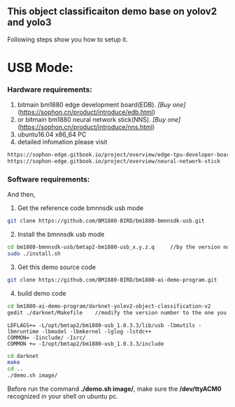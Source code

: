 ## This object classificaiton demo base on yolov2 and yolo3

Following steps show you how to setup it.

# USB Mode:

### Hardware requirements:
1. bitmain bm1880 edge development board(EDB). *[Buy one]*(https://sophon.cn/product/introduce/edb.html)
2. or bitmain bm1880 neural network stick(NNS). *[Buy one]*(https://sophon.cn/product/introduce/nns.html)
3. ubuntu16.04 x86_64 PC
4. detailed infomation please visit 
```bash
https://sophon-edge.gitbook.io/project/overview/edge-tpu-developer-board
https://sophon-edge.gitbook.io/project/overview/neural-network-stick
```

### Software requirements:
And then,
1. Get the reference code bmnnsdk usb mode
```bash
git clone https://github.com/BM1880-BIRD/bm1880-bmnnsdk-usb.git
```
2. Install the bmnnsdk usb mode
```bash
cd bm1880-bmnnsdk-usb/bmtap2-bm1880-usb_x.y.z.q		//by the version number, such as 1.0.3.3	
sudo ./install.sh
```

3. Get this demo source code
```bash
git clone https://github.com/BM1880-BIRD/bm1880-ai-demo-program.git
```
4. build demo code
```bash
cd bm1880-ai-demo-program/darknet-yolov2-object-classification-v2
gedit ./darknet/Makefile	//modify the version number to the one you installed above
```
	LDFLAGS+= -L/opt/bmtap2/bm1880-usb_1.0.3.3/lib/usb -lbmutils -lbmruntime -lbmodel -lbmkernel -lglog -lstdc++
	COMMON= -Iinclude/ -Isrc/
	COMMON += -I/opt/bmtap2/bm1880-usb_1.0.3.3/include
```bash
cd darknet
make
cd ..
./demo.sh image/
```
Before run the command **./demo.sh image/**, make sure the **/dev/ttyACM0** recognized in your shell on ubuntu pc.
